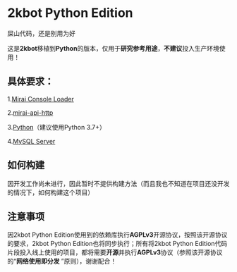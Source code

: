 # 2kbot Python Edition

屎山代码，还是别用为好

这是**2kbot**移植到**Python**的版本，仅用于**研究参考用途**，**不建议**投入生产环境使用！

## 具体要求：

1.[Mirai Console Loader](https://github.com/iTXTech/mirai-console-loader)

2.[mirai-api-http](https://github.com/project-mirai/mirai-api-http)

3.[Python](https://www.python.org/downloads/)（建议使用Python 3.7+）

4.[MySQL Server](https://dev.mysql.com/downloads/installer/)


## 如何构建

因开发工作尚未进行，因此暂时不提供构建方法（而且我也不知道在项目还没开发的情况下，如何构建这个项目）

## 注意事项

因2kbot Python Edition使用到的依赖库执行**AGPLv3**开源协议，按照该开源协议的要求，2kbot Python Edition也将同步执行；所有将2kbot
Python Edition代码片段投入线上使用的项目，都将需要**开源**并执行**AGPLv3**协议（参照该开源协议的“**网络使用即分发**
”原则），谢谢配合！
